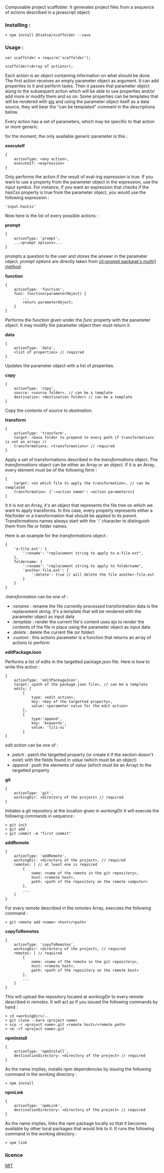 Composable project scaffolder.
It generates project files from a sequence of actions described in a javascript object.

### Installing :

    > npm install @tsatse/scaffolder --save

### Usage :

    var scaffolder = require('scaffolder');

    scaffolder(<Array of actions>);

Each action is an object containing information on what should be done.
The first action receives an empty parameter object as argument. It can add properties to it and perform tasks. Then it passes that parameter object along to the subsequent action which will be able to use properties and/or add more or modify them and so on. Some properties can be templates that will be rendered with [ejs](https://www.npmjs.com/package/ejs) and using the parameter object itself as a data source, they will bear the "can be templated" comment in the descriptions below.

Every action has a set of parameters, which may be specific to that action or more generic.

for the moment, the only available generic parameter is this :

**executeIf**

    {
        actionType: <any action>,
        executeIf: <expression>
    }

Only performs the action if the result of eval-ing *expression* is true. If you want to use a property from the parameter object in the expression, use the *input* symbol. For instance, if you want an expression that checks if the hasCss property is true from the parameter object, you would use the following expression :

    'input.hasCss'


Now here is the list of every possible actions :

**prompt**

    {
        actionType: 'prompt',
        ...<prompt options>...
    }

prompts a question to the user and stores the answer in the parameter object.
*prompt options* are directly taken from [cli-prompt package's multi() method](https://github.com/carlos8f/node-cli-prompt#multiple-questions).


**function**

    {
        actionType: 'function',
        func: function(parameterObject) {
            ...
            return parameterObject;
        }
    }

Performs the function given under the *func* property with the parameter object. It may modify the parameter object then must return it.

**data**

    {
        actionType: 'data',
        <list of properties> // required
    }

Updates the parameter object with a list of properties.

**copy**

    {
        actionType: 'copy',
        source: <source folder>, // can be a template
        destination: <destination folder> // can be a template
    }

Copy the contents of *source* to *destination*.

**transform**

    {
        actionType: 'transform',
        target: <base folder to prepend to every path if transformations is not an array> // 
        transformations: <transformations> // required
    }

Apply a set of transformations described in the *transformations* object. The *transformations* object can be either an Array or an object.
If it is an Array, every element must be of the following form :
    
    {
        target: <on which file to apply the transformation>, // can be templated
        transformation: {':<action name>': <action parameters>}
    }

It it is not an Array, it's an object that represents the file tree on which we want to apply transforms. In this case, every property represents either a file/folder or a transformation that should be applied *to its parent*. Transformations names always start with the ':' character to distinguish them from file or folder names.

Here is an example for the *transformations* object :

    {
        'a-file.ext': {
            ':rename': "replacement string to apply to a-file.ext",
        },
        foldername: {
            ':rename': "replacement string to apply to foldername",
            'another-file.ext': {
                ':delete': true // will delete the file another-file.ext
            }
        }
    }

*:transformation* can be one of :

- *:rename* :
    rename the file currently processed
    transformation data is the replacement string. it's a template that will be rendered with the parameter object as input data
- *:template* :
    render the current file's content
    uses ejs to render the contents of the file in place using the parameter object as input data
- *:delete* :
    delete the current file (or folder)
- *:custom* :
    this actions parameter is a function that returns an array of actions to perform

**editPackageJson**

Performs a list of edits in the targetted package.json file.
Here is how to write this action :

    {
        actionType: 'editPackageJson',
        target: <path of the package.json file>, // can be a template
        edits: [
            {
                type: <edit action>,
                key: <key of the targetted property>,
                value: <parameter value for the edit action>
            },
            {
                type:'append',
                key: 'keywords',
                value: 'lili-ui'
            }
    }

*edit action* can be one of :

- *patch* :
    patch the targetted property (or create it if the section doesn't exist) with the fields found in *value* (which must be an object)
- *append* :
    push the elements of *value* (which must be an Array) to the targetted property 

**git**

    {
        actionType: 'git',
        workingDir: <directory of the project> // required
    }

Initiates a git repository at the location given in *workingDir*
It will execute the following commands in sequence :
    
    > git init
    > git add .
    > git commit -m "first commit"

**addRemote**

    {
        actionType: 'addRemote',
        workingDir: <directory of the project>, // required
        remotes: [ // at least one is required
            {
                name: <name of the remote in the git repository>,
                host: <remote host>,
                path: <path of the repository on the remote computer>
            },
            ...
        ]
    }

For every remote described in the *remotes* Array, executes the following command :

    > git remote add <name> <host>/<path>

**copyToRemotes**

    {
        actionType: 'copyToRemotes',
        workingDir: <directory of the project>, // required
        remotes: [ // required
            {
                name: <name of the remote in the git repository>,
                host: <remote host>,
                path: <path of the repository on the remote host>
            },
            ...
        ]
    }

This will upload the repository located at *workingDir* to every remote described in *remotes*. It will act as if you issued the following commands by hand :

    > cd <workingDir>/..
    > git clone --bare <project name>
    > scp -r <project name>.git <remote host>/<remote path>
    > rm -rf <project name>.git


**npmInstall**

    {
        actionType: 'npmInstall',
        destinationDirectory: <directory of the project> // required
    }

As the name implies, installs npm dependencies by issuing the following command in the working directory :

    > npm install

**npmLink**

    {
        actionType: 'npmLink',
        destinationDirectory: <directory of the project> // required
    }

As the name implies, links the npm package locally so that it becomes available by other local packages that would link to it. It runs the following command in the working directory :

    > npm link

### licence

[MIT](http://opensource.org/licenses/MIT)

